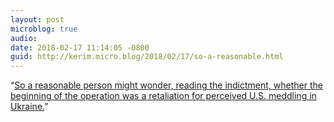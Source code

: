 ```yaml
---
layout: post
microblog: true
audio: 
date: 2018-02-17 11:14:05 -0800
guid: http://kerim.micro.blog/2018/02/17/so-a-reasonable.html
---
```

“[So a reasonable person might wonder, reading the indictment, whether the beginning of the operation was a retaliation for perceived U.S. meddling in Ukraine.](https://www.lawfareblog.com/russian-influence-campaign-whats-latest-mueller-indictment)”
